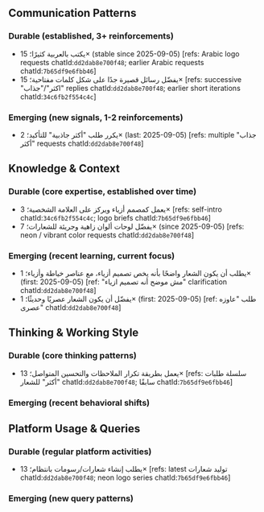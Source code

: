 ## Communication Patterns
### Durable (established, 3+ reinforcements)
- يكتب بالعربية كثيرًا؛ 15× (stable since 2025-09-05) [refs: Arabic logo requests chatId:`dd2dab8e700f48`; earlier Arabic requests chatId:`7b65df9e6fbb46`]
- يفضّل رسائل قصيرة جدًا على شكل كلمات مفتاحية؛ 15× [refs: successive "اكثر"/"جذاب" replies chatId:`dd2dab8e700f48`; earlier short iterations chatId:`34c6fb2f554c4c`]

### Emerging (new signals, 1-2 reinforcements)
- يكرر طلب "أكثر جاذبية" للتأكيد؛ 2× (last: 2025-09-05) [refs: multiple "جذاب أكثر" requests chatId:`dd2dab8e700f48`]

## Knowledge & Context
### Durable (core expertise, established over time)
- يعمل كمصمم أزياء ويركز على العلامة الشخصية؛ 3× [refs: self-intro chatId:`34c6fb2f554c4c`; logo briefs chatId:`7b65df9e6fbb46`]
- يفضّل لوحات ألوان زاهية وجريئة للشعارات؛ 7× (since 2025-09-05) [refs: neon / vibrant color requests chatId:`dd2dab8e700f48`]

### Emerging (recent learning, current focus)
- يطلب أن يكون الشعار واضحًا بأنه يخص تصميم أزياء، مع عناصر خياطة وأزياء؛ 1× (first: 2025-09-05) [ref: "مش موضح أنه تصميم ازياء" clarification chatId:`dd2dab8e700f48`]
- يفضّل أن يكون الشعار عصريًا وحديثًا؛ 1× (first: 2025-09-05) [ref: طلب "عاوزه عصرى" chatId:`dd2dab8e700f48`]

## Thinking & Working Style
### Durable (core thinking patterns)
- يعمل بطريقة تكرار الملاحظات والتحسين المتواصل؛ 13× [refs: سلسلة طلبات "أكثر" للشعار chatId:`dd2dab8e700f48`; سابقًا chatId:`7b65df9e6fbb46`]

### Emerging (recent behavioral shifts)

## Platform Usage & Queries
### Durable (regular platform activities)
- يطلب إنشاء شعارات/رسومات بانتظام؛ 13× [refs: latest توليد شعارات chatId:`dd2dab8e700f48`; neon logo series chatId:`7b65df9e6fbb46`]

### Emerging (new query patterns)
